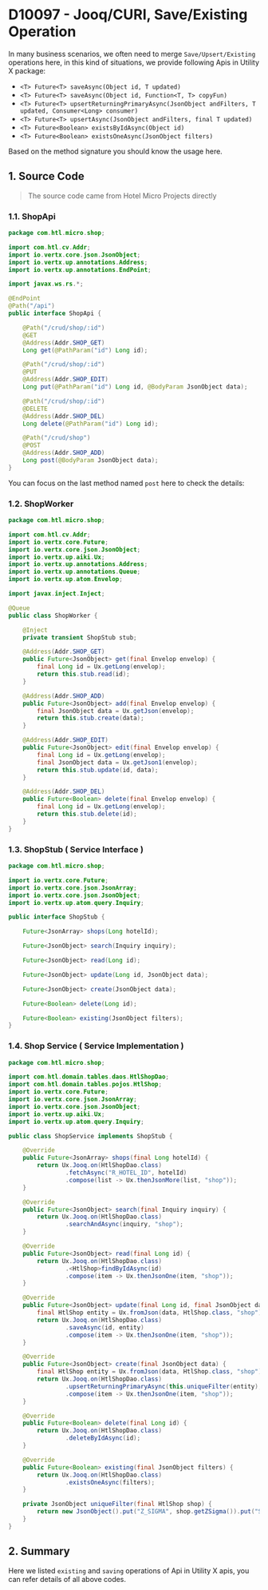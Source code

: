 # D10097 - Jooq/CURI, Save/Existing Operation

In many business scenarios, we often need to merge `Save/Upsert/Existing` operations here, in this kind of situations, we provide following Apis in Utility X package:

* `<T> Future<T> saveAsync(Object id, T updated)`
* `<T> Future<T> saveAsync(Object id, Function<T, T> copyFun)`
* `<T> Future<T> upsertReturningPrimaryAsync(JsonObject andFilters, T updated, Consumer<Long> consumer)`
* `<T> Future<T> upsertAsync(JsonObject andFilters, final T updated)`
* `<T> Future<Boolean> existsByIdAsync(Object id)`
* `<T> Future<Boolean> existsOneAsync(JsonObject filters)`

Based on the method signature you should know the usage here.

## 1. Source Code

> The source code came from Hotel Micro Projects directly

### 1.1. ShopApi

```java
package com.htl.micro.shop;

import com.htl.cv.Addr;
import io.vertx.core.json.JsonObject;
import io.vertx.up.annotations.Address;
import io.vertx.up.annotations.EndPoint;

import javax.ws.rs.*;

@EndPoint
@Path("/api")
public interface ShopApi {

    @Path("/crud/shop/:id")
    @GET
    @Address(Addr.SHOP_GET)
    Long get(@PathParam("id") Long id);

    @Path("/crud/shop/:id")
    @PUT
    @Address(Addr.SHOP_EDIT)
    Long put(@PathParam("id") Long id, @BodyParam JsonObject data);

    @Path("/crud/shop/:id")
    @DELETE
    @Address(Addr.SHOP_DEL)
    Long delete(@PathParam("id") Long id);

    @Path("/crud/shop")
    @POST
    @Address(Addr.SHOP_ADD)
    Long post(@BodyParam JsonObject data);
}
```

You can focus on the last method named `post` here to check the details:

### 1.2. ShopWorker

```java
package com.htl.micro.shop;

import com.htl.cv.Addr;
import io.vertx.core.Future;
import io.vertx.core.json.JsonObject;
import io.vertx.up.aiki.Ux;
import io.vertx.up.annotations.Address;
import io.vertx.up.annotations.Queue;
import io.vertx.up.atom.Envelop;

import javax.inject.Inject;

@Queue
public class ShopWorker {

    @Inject
    private transient ShopStub stub;

    @Address(Addr.SHOP_GET)
    public Future<JsonObject> get(final Envelop envelop) {
        final Long id = Ux.getLong(envelop);
        return this.stub.read(id);
    }

    @Address(Addr.SHOP_ADD)
    public Future<JsonObject> add(final Envelop envelop) {
        final JsonObject data = Ux.getJson(envelop);
        return this.stub.create(data);
    }

    @Address(Addr.SHOP_EDIT)
    public Future<JsonObject> edit(final Envelop envelop) {
        final Long id = Ux.getLong(envelop);
        final JsonObject data = Ux.getJson1(envelop);
        return this.stub.update(id, data);
    }

    @Address(Addr.SHOP_DEL)
    public Future<Boolean> delete(final Envelop envelop) {
        final Long id = Ux.getLong(envelop);
        return this.stub.delete(id);
    }
}
```

### 1.3. ShopStub \( Service Interface \)

```java
package com.htl.micro.shop;

import io.vertx.core.Future;
import io.vertx.core.json.JsonArray;
import io.vertx.core.json.JsonObject;
import io.vertx.up.atom.query.Inquiry;

public interface ShopStub {

    Future<JsonArray> shops(Long hotelId);

    Future<JsonObject> search(Inquiry inquiry);

    Future<JsonObject> read(Long id);

    Future<JsonObject> update(Long id, JsonObject data);

    Future<JsonObject> create(JsonObject data);

    Future<Boolean> delete(Long id);

    Future<Boolean> existing(JsonObject filters);
}
```

### 1.4. Shop Service \( Service Implementation \)

```java
package com.htl.micro.shop;

import com.htl.domain.tables.daos.HtlShopDao;
import com.htl.domain.tables.pojos.HtlShop;
import io.vertx.core.Future;
import io.vertx.core.json.JsonArray;
import io.vertx.core.json.JsonObject;
import io.vertx.up.aiki.Ux;
import io.vertx.up.atom.query.Inquiry;

public class ShopService implements ShopStub {

    @Override
    public Future<JsonArray> shops(final Long hotelId) {
        return Ux.Jooq.on(HtlShopDao.class)
                .fetchAsync("R_HOTEL_ID", hotelId)
                .compose(list -> Ux.thenJsonMore(list, "shop"));
    }

    @Override
    public Future<JsonObject> search(final Inquiry inquiry) {
        return Ux.Jooq.on(HtlShopDao.class)
                .searchAndAsync(inquiry, "shop");
    }

    @Override
    public Future<JsonObject> read(final Long id) {
        return Ux.Jooq.on(HtlShopDao.class)
                .<HtlShop>findByIdAsync(id)
                .compose(item -> Ux.thenJsonOne(item, "shop"));
    }

    @Override
    public Future<JsonObject> update(final Long id, final JsonObject data) {
        final HtlShop entity = Ux.fromJson(data, HtlShop.class, "shop");
        return Ux.Jooq.on(HtlShopDao.class)
                .saveAsync(id, entity)
                .compose(item -> Ux.thenJsonOne(item, "shop"));
    }

    @Override
    public Future<JsonObject> create(final JsonObject data) {
        final HtlShop entity = Ux.fromJson(data, HtlShop.class, "shop");
        return Ux.Jooq.on(HtlShopDao.class)
                .upsertReturningPrimaryAsync(this.uniqueFilter(entity), entity, entity::setPkId)
                .compose(item -> Ux.thenJsonOne(item, "shop"));
    }

    @Override
    public Future<Boolean> delete(final Long id) {
        return Ux.Jooq.on(HtlShopDao.class)
                .deleteByIdAsync(id);
    }

    @Override
    public Future<Boolean> existing(final JsonObject filters) {
        return Ux.Jooq.on(HtlShopDao.class)
                .existsOneAsync(filters);
    }

    private JsonObject uniqueFilter(final HtlShop shop) {
        return new JsonObject().put("Z_SIGMA", shop.getZSigma()).put("S_CODE", shop.getSCode());
    }
}
```

## 2. Summary

Here we listed `existing` and `saving` operations of Api in Utility X apis, you can refer details of all above codes.

